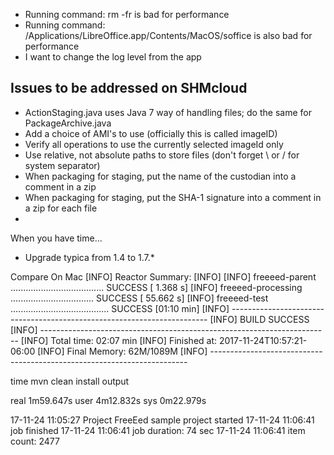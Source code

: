 * Running command: rm -fr is bad for performance
* Running command: /Applications/LibreOffice.app/Contents/MacOS/soffice is also bad for performance
* I want to change the log level from the app

## Issues to be addressed on SHMcloud

* ActionStaging.java uses Java 7 way of handling files; do the same for PackageArchive.java
* Add a choice of AMI's to use (officially this is called imageID)
* Verify all operations to use the currently selected imageId only
* Use relative, not absolute paths to store files (don't forget \ or / for system separator)
* When packaging for staging, put the name of the custodian into a comment in a zip
* When packaging for staging, put the SHA-1 signature into a comment in a zip for each file
* 

When you have time...
* Upgrade typica from 1.4 to 1.7.*

Compare
On Mac
[INFO] Reactor Summary:
[INFO]
[INFO] freeeed-parent ..................................... SUCCESS [  1.368 s]
[INFO] freeeed-processing ................................. SUCCESS [ 55.662 s]
[INFO] freeeed-test ....................................... SUCCESS [01:10 min]
[INFO] ------------------------------------------------------------------------
[INFO] BUILD SUCCESS
[INFO] ------------------------------------------------------------------------
[INFO] Total time: 02:07 min
[INFO] Finished at: 2017-11-24T10:57:21-06:00
[INFO] Final Memory: 62M/1089M
[INFO] ------------------------------------------------------------------------

time mvn clean install output

real	1m59.647s
user	4m12.832s
sys	0m22.979s

17-11-24 11:05:27   Project FreeEed sample project started
17-11-24 11:06:41   job finished
17-11-24 11:06:41   job duration: 74 sec
17-11-24 11:06:41   item count: 2477


 